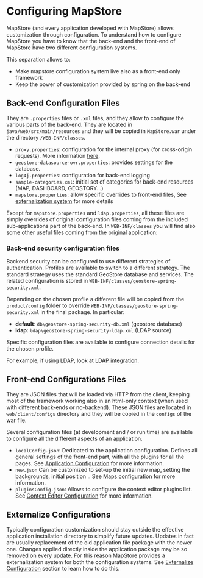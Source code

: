 # Configuring MapStore

MapStore (and every application developed with MapStore) allows customization through configuration.
To understand how to configure MapStore you have to know that the back-end and the front-end of MapStore have two different configuration systems.

This separation allows to:

* Make mapstore configuration system live also as a front-end only framework
* Keep the power of customization provided by spring on the back-end

## Back-end Configuration Files

They are `.properties` files or `.xml` files, and they allow to configure the various parts of the back-end.
They are located in `java/web/src/main/resources` and they will be copied in  `MapStore.war` under the directory `/WEB-INF/classes`.

* `proxy.properties`: configuration for the internal proxy (for cross-origin requests). More information [here](https://github.com/geosolutions-it/http-proxy/wiki/Configuring-Http-Proxy>).
* `geostore-datasource-ovr.properties`: provides settings for the database.
* `log4j.properties`: configuration for back-end logging
* `sample-categories.xml`: initial set of categories for back-end resources (MAP, DASHBOARD, GEOSTORY...)
* `mapstore.properties`: allow specific overrides to front-end files, See [externalization system](../externalized-configuration) for more details

Except for `mapstore.properties` and `ldap.properties`, all these files are simply overrides of original configuration files coming from the included sub-applications part of the back-end. In `WEB-INF/classes` you will find also some other useful files coming from the original application:

### Back-end security configuration files
Backend security can be configured to use different strategies of authentication.
Profiles are available to switch to a different strategy. The standard strategy uses the standard GeoStore database and services.
The related configuration is stored in `WEB-INF/classes/geostore-spring-security.xml`.

Depending on the chosen profile a different file will be copied from the `product/config` folder to  override `WEB-INF/classes/geostore-spring-security.xml` in the final package. In particular: 

- **default**: `db\geostore-spring-security-db.xml` (geostore database) 
- **ldap**: `ldap\geostore-spring-security-ldap.xml` (LDAP source)

Specific configuration files are available to configure connection details for the chosen profile.

For example, if using LDAP, look at [LDAP integration](integrations/users/ldap.md).

## Front-end Configurations Files

They are JSON files that will be loaded via HTTP from the client, keeping most of the framework working also in an html-only context (when used with different back-ends or no-backend). These JSON files are located in `web/client/configs` directory and they will be copied in the `configs` of the war file.

Several configuration files (at development and / or run time) are available to configure all the different aspects of an application.

* `localConfig.json`: Dedicated to the application configuration. Defines all general settings of the front-end part, with all the plugins for all the pages. See [Application Configuration](../local-config) for more information.
* `new.json` Can be customized to set-up the initial new map, setting the backgrounds, initial position .. See [Maps configuration](../maps-configuration) for more information.
* `pluginsConfig.json`: Allows to configure the context editor plugins list. See [Context Editor Configuration](context-editor-config.md) for more information.

## Externalize Configurations

Typically configuration customization should stay outside the effective application installation directory to simplify future updates. Updates in fact are usually replacement of the old application file package with the newer one. Changes applied directly inside the application package may be so removed on every update. For this reason MapStore provides a externalization system for both the configuration systems. See [Externalize Configuration](../externalized-configuration) section to learn how to do this.
